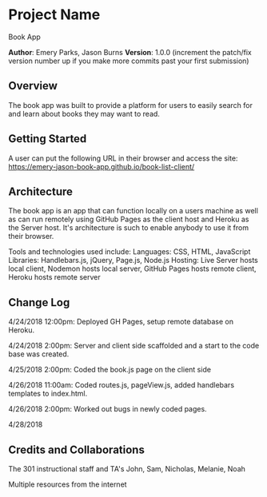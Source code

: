 
# Project Name
Book App

**Author**: Emery Parks, Jason Burns
**Version**: 1.0.0 (increment the patch/fix version number up if you make more commits past your first submission)

## Overview
The book app was built to provide a platform for users to easily search for and learn about books they may want to read. 

## Getting Started
A user can put the following URL in their browser and access the site: https://emery-jason-book-app.github.io/book-list-client/ 

## Architecture

The book app is an app that can function locally on a users machine as well as can run remotely using GitHub Pages as the client host and Heroku as the Server host. It's architecture is such to enable anybody to use it from their browser.

Tools and technologies used include: 
Languages: CSS, HTML, JavaScript
Libraries: Handlebars.js, jQuery, Page.js, Node.js
Hosting: Live Server hosts local client, Nodemon hosts local server, GitHub Pages hosts remote client, Heroku hosts remote server

## Change Log

4/24/2018 12:00pm: Deployed GH Pages, setup remote database on Heroku. 

4/24/2018 2:00pm: Server and client side scaffolded and a start to the code base was created. 

4/25/2018 2:00pm: Coded the book.js page on the client side

4/26/2018 11:00am: Coded routes.js, pageView.js, added handlebars templates to index.html. 

4/26/2018 2:00pm: Worked out bugs in newly coded pages.
 
4/28/2018 

## Credits and Collaborations
The 301 instructional staff and TA's John, Sam, Nicholas, Melanie, Noah

Multiple resources from the internet